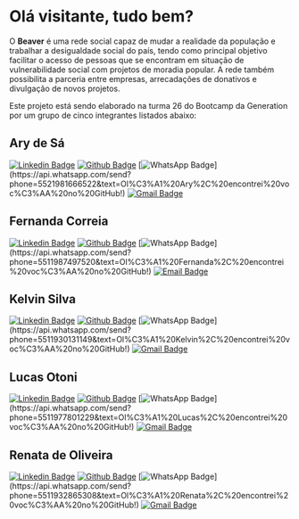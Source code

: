 # Olá visitante, tudo bem?

O **Beaver**  é uma rede social capaz de mudar a realidade da população e trabalhar a desigualdade social do país, tendo como principal objetivo facilitar o acesso de pessoas que se encontram em situação de vulnerabilidade social com projetos de moradia popular. A rede também possibilita a parceria entre empresas, arrecadações de donativos e divulgação de novos projetos.

Este projeto está sendo elaborado na turma 26 do Bootcamp da Generation por um grupo de cinco integrantes listados abaixo:
## Ary de Sá
[![Linkedin Badge](https://img.shields.io/badge/-Linkedin-blue?style=flat-square&labelColor=blue&logo=Linkedin&logoColor=white&link=https://www.linkedin.com/in/iam4ry/)](https://www.linkedin.com/in/iam4ry/) 
[![Github Badge](https://img.shields.io/badge/-Github-black?style=flat-square&labelColor=black&logo=Github&logoColor=white&link=https://github.com/arydsr)](https://github.com/arydsr)
[![WhatsApp Badge](https://img.shields.io/badge/-WhatsApp-green?style=flat-square&labelColor=green&logo=whatsapp&logoColor=white&link=https://api.whatsapp.com/send?phone=5521981666522&text=Ol%C3%A1%20Ary%2C%20encontrei%20voc%C3%AA%20no%20GitHub!)](https://api.whatsapp.com/send?phone=5521981666522&text=Ol%C3%A1%20Ary%2C%20encontrei%20voc%C3%AA%20no%20GitHub!)
[![Gmail Badge](https://img.shields.io/badge/-Gmail-c14438?style=flat-square&logo=Gmail&logoColor=white&link=mailto:souoary@gmail.com)](mailto:souoary@gmail.com)

## Fernanda Correia
[![Linkedin Badge](https://img.shields.io/badge/-Linkedin-blue?style=flat-square&labelColor=blue&logo=Linkedin&logoColor=white&link=http://linkedin.com/in/fernanda-correia-a7b964172)](http://linkedin.com/in/fernanda-correia-a7b964172) 
[![Github Badge](https://img.shields.io/badge/-Github-black?style=flat-square&labelColor=black&logo=Github&logoColor=white&link=https://github.com/Fe-r-nanda)](https://github.com/Fe-r-nanda)
[![WhatsApp Badge](https://img.shields.io/badge/-WhatsApp-green?style=flat-square&labelColor=green&logo=whatsapp&logoColor=white&link=https://api.whatsapp.com/send?phone=5511987497520&text=Ol%C3%A1%20Fernanda%2C%20encontrei%20voc%C3%AA%20no%20GitHub!)](https://api.whatsapp.com/send?phone=5511987497520&text=Ol%C3%A1%20Fernanda%2C%20encontrei%20voc%C3%AA%20no%20GitHub!)
[![Email Badge](https://img.shields.io/badge/-Email-c14438?style=flat-square&logo=Gmail&logoColor=white&link=mailto:fernanda.correia03@hotmail.com)](mailto:fernanda.correia03@hotmail.com)

## Kelvin Silva
[![Linkedin Badge](https://img.shields.io/badge/-Linkedin-blue?style=flat-square&labelColor=blue&logo=Linkedin&logoColor=white&link=https://www.linkedin.com/in/kelvin-silva-%F0%9F%8F%B3%EF%B8%8F%E2%80%8D%F0%9F%8C%88-59ab441b8/)](https://www.linkedin.com/in/kelvin-silva-%F0%9F%8F%B3%EF%B8%8F%E2%80%8D%F0%9F%8C%88-59ab441b8/)
[![Github Badge](https://img.shields.io/badge/-Github-black?style=flat-square&labelColor=black&logo=Github&logoColor=white&link=https://github.com/MacenaKelvin)](https://github.com/MacenaKelvin)
[![WhatsApp Badge](https://img.shields.io/badge/-WhatsApp-green?style=flat-square&labelColor=green&logo=whatsapp&logoColor=white&link=https://api.whatsapp.com/send?phone=5511930131149&text=Ol%C3%A1%20Kelvin%2C%20encontrei%20voc%C3%AA%20no%20GitHub!)](https://api.whatsapp.com/send?phone=5511930131149&text=Ol%C3%A1%20Kelvin%2C%20encontrei%20voc%C3%AA%20no%20GitHub!)
[![Gmail Badge](https://img.shields.io/badge/-Gmail-c14438?style=flat-square&logo=Gmail&logoColor=white&link=mailto:kelvinmacena699@gmail.com)](kelvinmacena699@gmail.com)

## Lucas Otoni
[![Linkedin Badge](https://img.shields.io/badge/-Linkedin-blue?style=flat-square&labelColor=blue&logo=Linkedin&logoColor=white&link=https://www.linkedin.com/in/lucas-otoni-b15919212/)](https://www.linkedin.com/in/lucas-otoni-b15919212/)
[![Github Badge](https://img.shields.io/badge/-Github-black?style=flat-square&labelColor=black&logo=Github&logoColor=white&link=https://github.com/LucasOtoni)](https://github.com/LucasOtoni)
[![WhatsApp Badge](https://img.shields.io/badge/-WhatsApp-green?style=flat-square&labelColor=green&logo=whatsapp&logoColor=white&link=https://api.whatsapp.com/send?phone=5511977801229&text=Ol%C3%A1%20Lucas%2C%20encontrei%20voc%C3%AA%20no%20GitHub!)](https://api.whatsapp.com/send?phone=5511977801229&text=Ol%C3%A1%20Lucas%2C%20encontrei%20voc%C3%AA%20no%20GitHub!)
[![Gmail Badge](https://img.shields.io/badge/-Gmail-c14438?style=flat-square&logo=Gmail&logoColor=white&link=mailto:lucas_otoni@hotmail.com)](lucas_otoni@hotmail.com)

## Renata de Oliveira
[![Linkedin Badge](https://img.shields.io/badge/-Linkedin-blue?style=flat-square&labelColor=blue&logo=Linkedin&logoColor=white&link=https://www.linkedin.com/in/renata-dayana-de-oliveira-menezes-19a57549/)](https://www.linkedin.com/in/renata-dayana-de-oliveira-menezes-19a57549/)
[![Github Badge](https://img.shields.io/badge/-Github-black?style=flat-square&labelColor=black&logo=Github&logoColor=white&link=https://github.com/RenataDayana)](https://github.com/RenataDayana)
[![WhatsApp Badge](https://img.shields.io/badge/-WhatsApp-green?style=flat-square&labelColor=green&logo=whatsapp&logoColor=white&link=https://api.whatsapp.com/send?phone=5511932865308&text=Ol%C3%A1%20Renata%2C%20encontrei%20voc%C3%AA%20no%20GitHub!)](https://api.whatsapp.com/send?phone=5511932865308&text=Ol%C3%A1%20Renata%2C%20encontrei%20voc%C3%AA%20no%20GitHub!)
[![Gmail Badge](https://img.shields.io/badge/-Gmail-c14438?style=flat-square&logo=Gmail&logoColor=white&link=mailto:renata.dayana@gmail.com)](renata.dayana@gmail.com)
